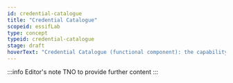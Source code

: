 ```yaml
---
id: credential-catalogue
title: "Credential Catalogue"
scopeid: essifLab
type: concept
typeid: credential-catalogue
stage: draft
hoverText: "Credential Catalogue (functional component): the capability to register and advertise the information about Credential Types that their respective Governing Parties have decided to disclose so as to enable other Parties to decide whether or not it is beneficial for them to use Credentials of such types."
---
```


:::info Editor's note
TNO to provide further content
:::